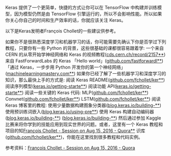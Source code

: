 Keras 提供了一个更简单，快捷的方式让你可以在 TensorFlow 中构建并训练模型，因为模型仍然是由 TensorFlow 引擎运行的，所以不会影响性能。所以如果你关心你自己的时间和生产效率的话，你就应该关注 Keras。

以下是Keras发明者François Chollet的一些建议供参考。

如果你不是很熟悉深度学习和机器学习的话，你可能需要先确认下你是否学过下列教程，只要你有一些 Python 的背景，这些很基础的课都很容易跟着学: 一个来自 CERN 的从零开始学神经网络和 Keras 的视频教程([cds.cern.ch/record/2157**](https://link.zhihu.com/?target=http%3A//cds.cern.ch/record/2157570%3Fln%3Den)) 来自 FastForwardLabs 的 Keras 「Hello world」([github.com/fastforwardl**](https://link.zhihu.com/?target=https%3A//github.com/fastforwardlabs/keras-hello-world/blob/master/kerashelloworld.ipynb)) 「通过 Keras，一步步用 Python 开发你的第一个神经网络」([machinelearningmastery.com**](https://link.zhihu.com/?target=http%3A//machinelearningmastery.com/tutorial-first-neural-network-python-keras/)) 如果你已经了解了一些机器学习和深度学习的知识，那么最快上手的方式是: 阅读 Keras README([github.com/fchollet/ker**](https://link.zhihu.com/?target=https%3A//github.com/fchollet/keras/blob/master/README.md)) 阅读序列模型([keras.io/getting-starte**](https://link.zhihu.com/?target=https%3A//keras.io/getting-started/sequential-model-guide/)) 阅读功能 API([keras.io/getting-starte**](https://link.zhihu.com/?target=https%3A//keras.io/getting-started/functional-api-guide/)) 阅读一些关键的 Keras 代码: MLP([github.com/fchollet/ker**](https://link.zhihu.com/?target=https%3A//github.com/fchollet/keras/blob/master/examples/mnist_mlp.py)) Convnet([github.com/fchollet/ker**](https://link.zhihu.com/?target=https%3A//github.com/fchollet/keras/blob/master/examples/cifar10_cnn.py)) LSTM([github.com/fchollet/ker**](https://link.zhihu.com/?target=https%3A//github.com/fchollet/keras/blob/master/examples/imdb_lstm.py)) 阅读 Keras 博客里的教程: 使用少量数据构建图象分类器([blog.keras.io/building-**](https://link.zhihu.com/?target=https%3A//blog.keras.io/building-powerful-image-classification-models-using-very-little-data.html)) 使用预训练词嵌入([blog.keras.io/using-pre**](https://link.zhihu.com/?target=https%3A//blog.keras.io/using-pre-trained-word-embeddings-in-a-keras-model.html)) 使用 Keras 构建自动编码器([blog.keras.io/building-**](https://link.zhihu.com/?target=https%3A//blog.keras.io/building-autoencoders-in-keras.html)) ([blog.keras.io/building-**](https://link.zhihu.com/?target=https%3A//blog.keras.io/building-autoencoders-in-keras.html%25EF%25BC%2589)) 然后通过参加 Kaggle 比赛来将你学到的技能应用到现实世界的问题。或者，这里有一个 Keras 教程和项目的知[François Chollet - Session on Aug 15, 2016 - Quora**](https://link.zhihu.com/?target=https%3A//www.quora.com/session/Fran%25C3%25A7ois-Chollet/1) 识库([github.com/fchollet/ker**](https://link.zhihu.com/?target=https%3A//github.com/fchollet/keras-resources))，你能在这里找到很多教程和代码实例。

参考资料：[François Chollet - Session on Aug 15, 2016 - Quora](https://link.zhihu.com/?target=https%3A//www.quora.com/session/Fran%25C3%25A7ois-Chollet/1)